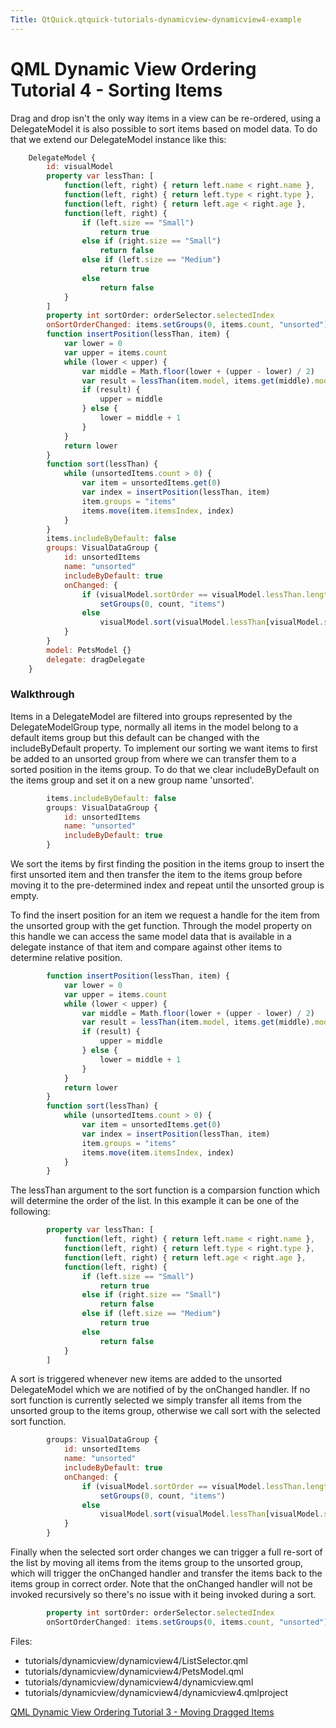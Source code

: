 ```yaml
---
Title: QtQuick.qtquick-tutorials-dynamicview-dynamicview4-example
---
```

        
QML Dynamic View Ordering Tutorial 4 - Sorting Items
====================================================

<span class="subtitle"></span>
<span id="details"></span>
Drag and drop isn't the only way items in a view can be re-ordered, using a DelegateModel it is also possible to sort items based on model data. To do that we extend our DelegateModel instance like this:

``` qml
    DelegateModel {
        id: visualModel
        property var lessThan: [
            function(left, right) { return left.name < right.name },
            function(left, right) { return left.type < right.type },
            function(left, right) { return left.age < right.age },
            function(left, right) {
                if (left.size == "Small")
                    return true
                else if (right.size == "Small")
                    return false
                else if (left.size == "Medium")
                    return true
                else
                    return false
            }
        ]
        property int sortOrder: orderSelector.selectedIndex
        onSortOrderChanged: items.setGroups(0, items.count, "unsorted")
        function insertPosition(lessThan, item) {
            var lower = 0
            var upper = items.count
            while (lower < upper) {
                var middle = Math.floor(lower + (upper - lower) / 2)
                var result = lessThan(item.model, items.get(middle).model);
                if (result) {
                    upper = middle
                } else {
                    lower = middle + 1
                }
            }
            return lower
        }
        function sort(lessThan) {
            while (unsortedItems.count > 0) {
                var item = unsortedItems.get(0)
                var index = insertPosition(lessThan, item)
                item.groups = "items"
                items.move(item.itemsIndex, index)
            }
        }
        items.includeByDefault: false
        groups: VisualDataGroup {
            id: unsortedItems
            name: "unsorted"
            includeByDefault: true
            onChanged: {
                if (visualModel.sortOrder == visualModel.lessThan.length)
                    setGroups(0, count, "items")
                else
                    visualModel.sort(visualModel.lessThan[visualModel.sortOrder])
            }
        }
        model: PetsModel {}
        delegate: dragDelegate
    }
```

<span id="walkthrough"></span>
### Walkthrough

Items in a DelegateModel are filtered into groups represented by the DelegateModelGroup type, normally all items in the model belong to a default items group but this default can be changed with the includeByDefault property. To implement our sorting we want items to first be added to an unsorted group from where we can transfer them to a sorted position in the items group. To do that we clear includeByDefault on the items group and set it on a new group name 'unsorted'.

``` qml
        items.includeByDefault: false
        groups: VisualDataGroup {
            id: unsortedItems
            name: "unsorted"
            includeByDefault: true
        }
```

We sort the items by first finding the position in the items group to insert the first unsorted item and then transfer the item to the items group before moving it to the pre-determined index and repeat until the unsorted group is empty.

To find the insert position for an item we request a handle for the item from the unsorted group with the get function. Through the model property on this handle we can access the same model data that is available in a delegate instance of that item and compare against other items to determine relative position.

``` qml
        function insertPosition(lessThan, item) {
            var lower = 0
            var upper = items.count
            while (lower < upper) {
                var middle = Math.floor(lower + (upper - lower) / 2)
                var result = lessThan(item.model, items.get(middle).model);
                if (result) {
                    upper = middle
                } else {
                    lower = middle + 1
                }
            }
            return lower
        }
        function sort(lessThan) {
            while (unsortedItems.count > 0) {
                var item = unsortedItems.get(0)
                var index = insertPosition(lessThan, item)
                item.groups = "items"
                items.move(item.itemsIndex, index)
            }
        }
```

The lessThan argument to the sort function is a comparsion function which will determine the order of the list. In this example it can be one of the following:

``` qml
        property var lessThan: [
            function(left, right) { return left.name < right.name },
            function(left, right) { return left.type < right.type },
            function(left, right) { return left.age < right.age },
            function(left, right) {
                if (left.size == "Small")
                    return true
                else if (right.size == "Small")
                    return false
                else if (left.size == "Medium")
                    return true
                else
                    return false
            }
        ]
```

A sort is triggered whenever new items are added to the unsorted DelegateModel which we are notified of by the onChanged handler. If no sort function is currently selected we simply transfer all items from the unsorted group to the items group, otherwise we call sort with the selected sort function.

``` qml
        groups: VisualDataGroup {
            id: unsortedItems
            name: "unsorted"
            includeByDefault: true
            onChanged: {
                if (visualModel.sortOrder == visualModel.lessThan.length)
                    setGroups(0, count, "items")
                else
                    visualModel.sort(visualModel.lessThan[visualModel.sortOrder])
            }
        }
```

Finally when the selected sort order changes we can trigger a full re-sort of the list by moving all items from the items group to the unsorted group, which will trigger the onChanged handler and transfer the items back to the items group in correct order. Note that the onChanged handler will not be invoked recursively so there's no issue with it being invoked during a sort.

``` qml
        property int sortOrder: orderSelector.selectedIndex
        onSortOrderChanged: items.setGroups(0, items.count, "unsorted")
```

Files:

-   tutorials/dynamicview/dynamicview4/ListSelector.qml
-   tutorials/dynamicview/dynamicview4/PetsModel.qml
-   tutorials/dynamicview/dynamicview4/dynamicview.qml
-   tutorials/dynamicview/dynamicview4/dynamicview4.qmlproject

<a href="https://developer.ubuntu.comapps/qml/sdk-15.04.4/QtQuick.tutorials-dynamicview-dynamicview3/" class="prevPage">QML Dynamic View Ordering Tutorial 3 - Moving Dragged Items</a>

